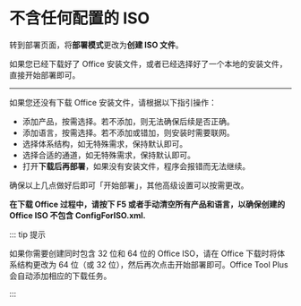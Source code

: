# 不含任何配置的 ISO

转到部署页面，将**部署模式**更改为**创建 ISO 文件**。

如果您已经下载好了 Office 安装文件，或者已经选择好了一个本地的安装文件，直接开始部署即可。

---

如果您还没有下载 Office 安装文件，请根据以下指引操作：

- 添加产品，按需选择。若不添加，则无法确保后续是否正确。
- 添加语言，按需选择。若不添加或错加，则安装时需要联网。
- 选择体系结构，如无特殊需求，保持默认即可。
- 选择合适的通道，如无特殊需求，保持默认即可。
- 打开**下载后再部署**，如果没有安装文件，程序会报错而无法继续。

确保以上几点做好后即可「开始部署」，其他高级设置可以按需更改。

**在下载 Office 过程中，请按下 F5 或者手动清空所有产品和语言，以确保创建的 Office ISO 不包含 ConfigForISO.xml.**

::: tip 提示

如果你需要创建同时包含 32 位和 64 位的 Office ISO，请在 Office 下载时将体系结构更改为 64 位（或 32 位），然后再次点击开始部署即可。Office Tool Plus 会自动添加相应的下载任务。

:::
